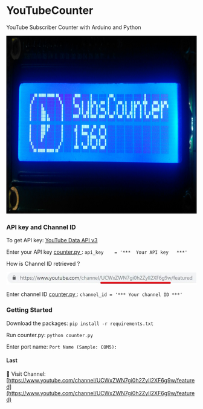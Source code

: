 # YouTubeCounter
YouTube Subscriber Counter with Arduino and Python

<p align="center">
  <img width="962" height="471" src="https://github.com/adlgrbz/YouTubeCounter/blob/master/images/sample.jpg">
</p>

### API key and Channel ID
To get API key: [YouTube Data API v3](https://console.cloud.google.com/apis/library/youtube.googleapis.com?q=YouTube&id=125bab65-cfb6-4f25-9826-4dcc309bc508&project=youtube-api-222616&folder&organizationId)

Enter your API key [counter.py ](https://github.com/adlgrbz/YouTubeCounter/blob/master/counter.py):
`api_key    = '***  Your API key   ***'`

How is Channel ID retrieved ?
<p align="left">
  <img width="514" height="33" src="https://github.com/adlgrbz/YouTubeCounter/blob/master/images/channel-id.JPG">
</p>

Enter channel ID [counter.py ](https://github.com/adlgrbz/YouTubeCounter/blob/master/counter.py):
`channel_id = '*** Your channel ID ***'`

### Getting Started
Download the packages: `pip install -r requirements.txt`

Run counter.py: `python counter.py`

Enter port name: `Port Name (Sample: COM5):`

#### Last
:movie_camera: Visit Channel: [https://www.youtube.com/channel/UCWxZWN7gi0h2ZylI2XF6g9w/featured](https://www.youtube.com/channel/UCWxZWN7gi0h2ZylI2XF6g9w/featured)
